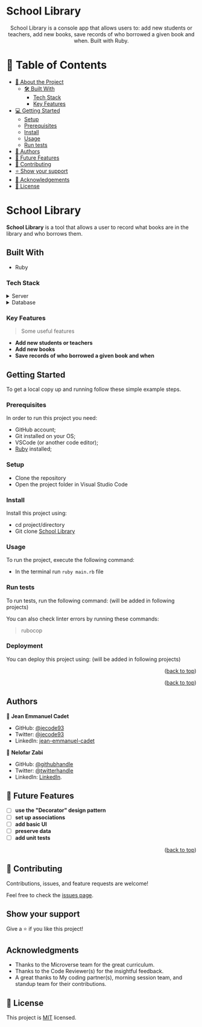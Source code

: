 # School Library

<p align="center">School Library is a console app that allows users to: add new students or teachers, add new books, save records of who borrowed a given book and when. Built with Ruby.</p>


# 📗 Table of Contents

- [📖 About the Project](#about-project)
  - [🛠 Built With](#built-with)
    - [Tech Stack](#tech-stack)
    - [Key Features](#key-features)
- [💻 Getting Started](#getting-started)
  - [Setup](#setup)
  - [Prerequisites](#prerequisites)
  - [Install](#install)
  - [Usage](#usage)
  - [Run tests](#run-tests)
- [👥 Authors](#authors)
- [🔭 Future Features](#future-features)
- [🤝 Contributing](#contributing)
- [⭐️ Show your support](#support)
- [🙏 Acknowledgements](#acknowledgements)
- [📝 License](#license)

# School Library

**School Library** is a tool that allows a user to record what books are in the library and who borrows them.



## Built With

- Ruby

### Tech Stack <a name="tech-stack"></a>


<details>
  <summary>Server</summary>
  <ul>
    <li><a href="https://www.ruby-lang.org/en/">Ruby</a></li>
  </ul>
</details>

<details>
<summary>Database</summary>
  <ul>
    <li><a href="https://www.postgresql.org/">PostgreSQL</a></li>
  </ul>
</details>

### Key Features <a name="key-features"></a>

> Some useful features

- **Add new students or teachers**
- **Add new books**
- **Save records of who borrowed a given book and when**



## Getting Started

To get a local copy up and running follow these simple example steps.

### Prerequisites
In order to run this project you need:

- GitHub account;
- Git installed on your OS;
- VSCode (or another code editor);
- [Ruby](https://www.ruby-lang.org/en/documentation/installation/) installed;


### Setup
- Clone the repository
- Open the project folder in Visual Studio Code

### Install

Install this project using:

- cd project/directory
- Git clone [School Library](https://github.com/jecode93/oop-school-library.git)

### Usage

To run the project, execute the following command:

- In the terminal run `ruby main.rb` file


### Run tests

To run tests, run the following command:
(will be added in following projects)

You can also check linter errors by running these commands:
> rubocop

### Deployment

You can deploy this project using:
(will be added in following projects)

<p align="right">(<a href="#readme-top">back to top</a>)</p>


<!-- LIVE DEMO -->


<p align="right">(<a href="#readme-top">back to top</a>)</p>


## Authors


👤 **Jean Emmanuel Cadet**

- GitHub: [@jecode93](https://github.com/jecode93)
- Twitter: [@jecode93](https://twitter.com/jecode93)
- LinkedIn: [jean-emmanuel-cadet](https://www.linkedin.com/in/jean-emmanuel-cadet/)

👤 **Nelofar Zabi**

- GitHub: [@githubhandle](https://github.com/Nelofarzabi)
- Twitter: [@twitterhandle](https://twitter.com/NelofarZabi)
- LinkedIn: [LinkedIn](https://www.linkedin.com/in/nelofar-zabi-1a1066213).

<!-- FUTURE FEATURES -->

## 🔭 Future Features <a name="future-features"></a>

- [ ] **use the "Decorator" design pattern**
- [ ] **set up associations**
- [ ] **add basic UI**
- [ ] **preserve data**
- [ ] **add unit tests**

<p align="right">(<a href="#readme-top">back to top</a>)</p>



## 🤝 Contributing

Contributions, issues, and feature requests are welcome!

Feel free to check the [issues page](../../issues/).

## Show your support

Give a ⭐️ if you like this project!

## Acknowledgments

- Thanks to the Microverse team for the great curriculum.
- Thanks to the Code Reviewer(s) for the insightful feedback.
- A great thanks to My coding partner(s), morning session team, and standup team for their contributions.

## 📝 License

This project is [MIT](./LICENSE) licensed.
